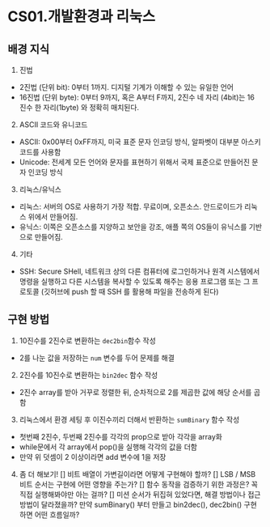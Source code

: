 # CS01.개발환경과 리눅스

## 배경 지식
1. 진법
  * 2진법 (단위 bit): 0부터 1까지. 디지털 기계가 이해할 수 있는 유일한 언어
  * 16진법 (단위 byte): 0부터 9까지, 혹은 A부터 F까지, 2진수 네 자리 (4bit)는 16 진수 한 자리(1byte) 와 정확히 매치된다.
  
2. ASCII 코드와 유니코드
  * ASCII: 0x00부터 0xFF까지, 미국 표준 문자 인코딩 방식, 알파벳이 대부분 아스키 코드를 사용함
  * Unicode: 전세계 모든 언어와 문자를 표현하기 위해서 국제 표준으로 만들어진 문자 인코딩 방식
  
3. 리눅스/유닉스
  * 리눅스: 서버의 OS로 사용하기 가장 적합. 무료이며, 오픈소스. 안드로이드가 리눅스 위에서 만들어짐.
  * 유닉스: 이쪽은 오픈소스를 지양하고 보안을 강조, 애플 쪽의 OS들이 유닉스를 기반으로 만들어짐.

4. 기타
  * SSH: Secure SHell, 네트워크 상의 다른 컴퓨터에 로그인하거나 원격 시스템에서 명령을 실행하고 다른 시스템을 복사할 수 있도록 해주는 응용 프로그램 또는 그 프로토콜 (깃허브에 push 할 때 SSH 를 활용해 파일을 전송하게 된다)

## 구현 방법

1. 10진수를 2진수로 변환하는 `dec2bin`함수 작성
  * 2를 나눈 값을 저장하는 `num` 변수를 두어 문제를 해결

2. 2진수를 10진수로 변환하는 `bin2dec` 함수 작성
  * 2진수 array를 받아 거꾸로 정렬한 뒤, 순차적으로 2를 제곱한 값에 해당 순서를 곱함

3. 리눅스에서 환경 세팅 후 이진수끼리 더해서 반환하는 `sumBinary` 함수 작성
  * 첫번째 2진수, 두번째 2진수를 각각의 prop으로 받아 각각을 array화
  * while문에서 각 array에서 pop()을 실행해 각각의 값을 더함
  * 만약 위 덧셈이 2 이상이라면 add 변수에 1을 저장

4. 좀 더 해보기!
  [] 비트 배열이 가변길이라면 어떻게 구현해야 할까?
  [] LSB / MSB 비트 순서는 구현에 어떤 영향을 주는가?
  [] 함수 동작을 검증하기 위한 과정은? 꼭 직접 실행해봐야만 아는 걸까?
  [] 미션 순서가 뒤집혀 있었다면, 해결 방법이나 접근 방법이 달라졌을까? 만약 sumBinary() 부터 만들고 bin2dec(), dec2bin() 구현하면 어떤 흐름일까?

